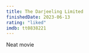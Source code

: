 ```yaml
---
title: The Darjeeling Limited
finishedDate: 2023-06-13
rating: "liked"
imdb: tt0838221
---
```


Neat movie
